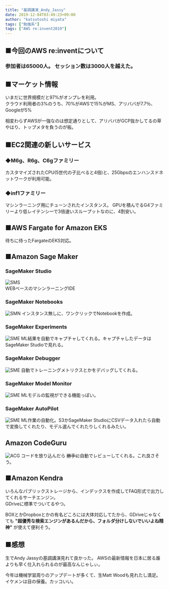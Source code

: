 ```yaml
---
title: "基調講演_Andy_Jassy"
date: 2019-12-04T03:49:23+09:00
author: "katsutoshi miyata"
tags: ["勉強系"]
tags: ["AWS re:invent2019"]
---
```


## ■今回のAWS re:inventについて
### **参加者は65000人。** セッション数は3000人を越えた。

## ■マーケット情報

いまだに世界規模だと97%がオンプレを利用。  
クラウド利用者の3%のうち、70%がAWSで15%がMS、アリババが7.7％、Googleが5%

相変わらずAWSが一強なのは想定通りとして、アリババがGCP抜かしてるの草  
やはり、トップメタを負うのが板。

## ■EC2関連の新しいサービス
### ◆M6g、R6g、C6gファミリー
カスタマイズされたCPU(5世代の子比べると4倍)と、25Gbpsのエンハンスドネットワークが利用可能。

### ◆inf1ファミリー
マシンラーニング用にチューンされたインスタンス。
GPUを積んでるG4ファミリーより低レイテンシーで3倍速いスループットなのに、4割安い。

## ■AWS Fargate for Amazon EKS
待ちに待ったFargateのEKS対応。

## ■Amazon Sage Maker
### SageMaker Studio
![SMS](../../img/IMG_4597.JPG)  
WEBベースのマシンラーニングIDE

### SageMaker Notebooks
![SMN](../../img/IMG_4599.JPG)
インスタンス無しに、ワンクリックでNotebookを作成。

### SageMaker Experiments
![SME](../../img/IMG_4600.JPG)
ML結果を自動でキャプチャしてくれる。キャプチャしたデータはSageMaker Studioで見れる。

### SageMaker Debugger
![SME](../../img/IMG_4604.JPG)
自動でトレーニングメトリクスとかをデバッグしてくれる。

### SageMaker Model Monitor
![SME](../../img/IMG_4606.JPG)
MLモデルの監視ができる機能っぽい。

### SageMaker AutoPilot
![SME](../../img/IMG_4608.JPG)
ML作業の自動化。S3かSageMaker StudioにCSVデータ入れたら自動で変換してくれたり、モデル選んでくれたりしくれるみたい。

## Amazon CodeGuru
![ACG](../../img/IMG_4614.JPG)
コードを放り込んだら ~~勝手に~~自動でレビューしてくれる。これ良さそう。

## ■Amazon Kendra
いろんなパブリックストレージから、インデックスを作成してFAQ形式で出力してくれるサーチエンジン。  
GDriveに標準でついてるやつ。  

BOXとかDropboxとかの有名どころには大体対応してたから、GDriveじゃなくても **"超優秀な検索エンジンがあるんだから、フォルダ分けしないでいいよね精神"** が使えて便利そう。

## ■感想
生でAndy Jassyの基調講演見れて良かった。
AWSの最新情報を日本に居る誰よりも早く仕入れられるのが最高なんじゃしぃ。

今年は機械学習周りのアップデートが多くて、生Matt Woodも見れたし満足。  
イケメンは目の保養。カッコいい。